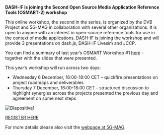 **DASH-IF is joining the Second Open Source Media Application Reference Tools (OSMART-2) workshop**

This online workshop, the second in the series, is organized by the DVB Project and 5G-MAG in collaboration with several other organizations. It is open to anyone with an interest in open-source reference tools for use in the context of media applications. DASH-IF is joining the workshop and will provide 3 presentations on dash.js, DASH-IF Livesim and JCCP.

You can find a summary of last year’s OSMART Workshop #1 [here](https://www.5g-mag.com/post/09-05-22-osmart-workshop) - together with the slides that were presented.

This year’s workshop will run across two days:

- Wednesday 6 December, 16:00-18:00 CET – quickfire presentations on project roadmaps and deliverables
- Thursday 7 December, 16:00-18:00 CET – structured discussion to highlight synergies across the projects presented the previous day and agreement on some next steps

![Diapositiva1](https://github.com/Dash-Industry-Forum/Dash-Industry-Forum.github.io/assets/2828689/80807e84-069c-44e1-877d-3ca541320b31)

[REGISTER HERE](https://us06web.zoom.us/meeting/register/tZclduupqzMtGdJDOJH9mo1OYiTGIqtKHjcg)

For more details please also visit the [webpage at 5G-MAG](https://www.5g-mag.com/post/06-07-12-23-osmart-workshop-2).
